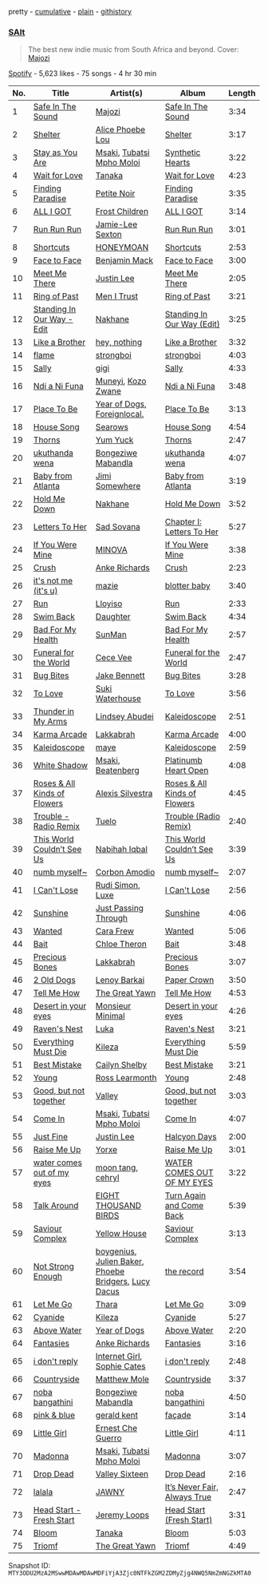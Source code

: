 pretty - [cumulative](/playlists/cumulative/37i9dQZF1DX6dYPM8db5Sz.md) - [plain](/playlists/plain/37i9dQZF1DX6dYPM8db5Sz) - [githistory](https://github.githistory.xyz/mackorone/spotify-playlist-archive/blob/main/playlists/plain/37i9dQZF1DX6dYPM8db5Sz)

### [SAlt](https://open.spotify.com/playlist/37i9dQZF1DX6dYPM8db5Sz)

> The best new indie music from South Africa and beyond\. Cover: <a href="https://open.spotify.com/artist/1JvTUHnkJ8yiTQfOKDdArt?si=\-YZjTk9jS\-y1URdyCD7Paw">Majozi</a>

[Spotify](https://open.spotify.com/user/spotify) - 5,623 likes - 75 songs - 4 hr 30 min

| No. | Title | Artist(s) | Album | Length |
|---|---|---|---|---|
| 1 | [Safe In The Sound](https://open.spotify.com/track/5o7Kgx1yYAV5mVTAlKToCS) | [Majozi](https://open.spotify.com/artist/1JvTUHnkJ8yiTQfOKDdArt) | [Safe In The Sound](https://open.spotify.com/album/3JqGxFavm15jJRLmePzGve) | 3:34 |
| 2 | [Shelter](https://open.spotify.com/track/0hyTH8NRRQeaFjbfoktfnc) | [Alice Phoebe Lou](https://open.spotify.com/artist/03uMw43UVu9MsQCcHVSGjX) | [Shelter](https://open.spotify.com/album/2fnADmeEO13U3Lb4PNsFo3) | 3:17 |
| 3 | [Stay as You Are](https://open.spotify.com/track/0dJG5SnjjS9maTUZaxHUJV) | [Msaki](https://open.spotify.com/artist/5Oj5jQ98vsoHeIGqCS9Dfq), [Tubatsi Mpho Moloi](https://open.spotify.com/artist/1eraeBfwU1RwFj6LszJT65) | [Synthetic Hearts](https://open.spotify.com/album/6FXpqniKCmEFhn4eYSgvWy) | 3:22 |
| 4 | [Wait for Love](https://open.spotify.com/track/68Gn5LndqWnCh7BxrNw3TZ) | [Tanaka](https://open.spotify.com/artist/2nD1C4UjyKoQ1D9ILt1Mph) | [Wait for Love](https://open.spotify.com/album/51qxnbnZDPokiJsulGmIIb) | 4:23 |
| 5 | [Finding Paradise](https://open.spotify.com/track/0fmegVXiAaQ2pGgKsZUEZB) | [Petite Noir](https://open.spotify.com/artist/4dGwtd1FYag1VY1vaR1U8y) | [Finding Paradise](https://open.spotify.com/album/3vjQseBx4vWN7iHLRHHOtg) | 3:35 |
| 6 | [ALL I GOT](https://open.spotify.com/track/5tbpU6W9x2hABB8P3cHzuh) | [Frost Children](https://open.spotify.com/artist/6R1kfr0GIWnwxY4zW11Vag) | [ALL I GOT](https://open.spotify.com/album/2kPLJYUX6MoKvRLXhNTue2) | 3:14 |
| 7 | [Run Run Run](https://open.spotify.com/track/73Qj3FlA796dDuekSjPu1V) | [Jamie\-Lee Sexton](https://open.spotify.com/artist/07eoBavD6fEwbWUaHTcO3h) | [Run Run Run](https://open.spotify.com/album/3e8bVEmirbDxQyjFwnRL7t) | 3:01 |
| 8 | [Shortcuts](https://open.spotify.com/track/2JMysPffCAEIQd56mmYvBg) | [HONEYMOAN](https://open.spotify.com/artist/5J9s2Y6roGagMAipTa5XqV) | [Shortcuts](https://open.spotify.com/album/0MuIUbsI2sYNnC7QSIyZsZ) | 2:53 |
| 9 | [Face to Face](https://open.spotify.com/track/4j30TGyE29sSpR1KVAqbCt) | [Benjamin Mack](https://open.spotify.com/artist/0ebredVS7C0onAXIECv6MY) | [Face to Face](https://open.spotify.com/album/4ObIsa7jUljBKrKJj4unwQ) | 3:00 |
| 10 | [Meet Me There](https://open.spotify.com/track/6AyEEfEKvqUp54XyFsL70I) | [Justin Lee](https://open.spotify.com/artist/5lSVCLx0jJ09fPhHS2fRTQ) | [Meet Me There](https://open.spotify.com/album/50dJxbTYQX7VCUBMEsrlrE) | 2:05 |
| 11 | [Ring of Past](https://open.spotify.com/track/11sfRkHdvsop5DdHVmGpt1) | [Men I Trust](https://open.spotify.com/artist/3zmfs9cQwzJl575W1ZYXeT) | [Ring of Past](https://open.spotify.com/album/4zTH06G28TKcid3B8Vhy8L) | 3:21 |
| 12 | [Standing In Our Way \- Edit](https://open.spotify.com/track/5LLnCilV4qlbYRFuNGYljJ) | [Nakhane](https://open.spotify.com/artist/2nrShcJFP8D5bQT8RgdBhH) | [Standing In Our Way \(Edit\)](https://open.spotify.com/album/4B7BKQ4tJ04f8avFQqek4A) | 3:25 |
| 13 | [Like a Brother](https://open.spotify.com/track/0WtfEK4wbbrlFnzvsg4XpU) | [hey, nothing](https://open.spotify.com/artist/6YWqJQS9TETSb8LgZONUzI) | [Like a Brother](https://open.spotify.com/album/2CUiaafQS9YOvcEZmyuKBM) | 3:32 |
| 14 | [flame](https://open.spotify.com/track/02jhBMmYb4HHlrDP4kPp6f) | [strongboi](https://open.spotify.com/artist/2ygluM9w0lmulZrMJ1pI0i) | [strongboi](https://open.spotify.com/album/1SMqO3mYNla8IxJIEFkQ7A) | 4:03 |
| 15 | [Sally](https://open.spotify.com/track/0qFZubf0FS0xxropyslwYJ) | [gigi](https://open.spotify.com/artist/3FVGHhoCQxw0fmNhRMhmOT) | [Sally](https://open.spotify.com/album/4fRbVJ1B6nbRrPdKLg3aYo) | 4:33 |
| 16 | [Ndi a Ni Funa](https://open.spotify.com/track/2N1TKyUtiutH2AqBpF98t1) | [Muneyi](https://open.spotify.com/artist/6JzpDqY5CZkjLU40GmmTkM), [Kozo Zwane](https://open.spotify.com/artist/0Sa8nh1qc2jZhlqddED69k) | [Ndi a Ni Funa](https://open.spotify.com/album/1u5Wl8S3EuGd0woWFeJ68I) | 3:48 |
| 17 | [Place To Be](https://open.spotify.com/track/3fjEy2DBm2qiQbqr59yrIT) | [Year of Dogs](https://open.spotify.com/artist/3Saa5KJsXbh58Lw1ePyufj), [Foreignlocal.](https://open.spotify.com/artist/4aS4qAMRZ3IzRnV8AA4lEs) | [Place To Be](https://open.spotify.com/album/4mmtTJOL2e8ajFXzpH2VKr) | 3:13 |
| 18 | [House Song](https://open.spotify.com/track/1kr0XkYcWe2HTuCFN3BuGA) | [Searows](https://open.spotify.com/artist/0nugNBwdWaptgIAsEtx1It) | [House Song](https://open.spotify.com/album/7oOTLwRSrfnGY1yFjBZYL2) | 4:54 |
| 19 | [Thorns](https://open.spotify.com/track/1PP9T1txg5vSHHemsLNd38) | [Yum Yuck](https://open.spotify.com/artist/5lAZTyHLWuqddQudiftzIE) | [Thorns](https://open.spotify.com/album/2ICkFGFVJph7qkwqaGeNPR) | 2:47 |
| 20 | [ukuthanda wena](https://open.spotify.com/track/6z4w4hAbwUm5nGz03AuiVd) | [Bongeziwe Mabandla](https://open.spotify.com/artist/5upKpIk1pv0hh0u2gwblwy) | [ukuthanda wena](https://open.spotify.com/album/34EfitSWSsf04PbFF4qE39) | 4:07 |
| 21 | [Baby from Atlanta](https://open.spotify.com/track/0Dmei5q5aCd8zLIuMUVoiq) | [Jimi Somewhere](https://open.spotify.com/artist/5rXanKVc707nhQmW1Is2pB) | [Baby from Atlanta](https://open.spotify.com/album/0jf4RUx2WK91eYFyllJPlc) | 3:19 |
| 22 | [Hold Me Down](https://open.spotify.com/track/3dqjCz5iXTjKumvHOpQFLw) | [Nakhane](https://open.spotify.com/artist/2nrShcJFP8D5bQT8RgdBhH) | [Hold Me Down](https://open.spotify.com/album/5eENAlmncUhYojSv3POYj9) | 3:52 |
| 23 | [Letters To Her](https://open.spotify.com/track/5J97ILfiHISwAHM2kJB5J7) | [Sad Sovana](https://open.spotify.com/artist/3s08FEGTYAZeCZKcUIkm2Y) | [Chapter I: Letters To Her](https://open.spotify.com/album/2JmXRlyMfYpYXMq6fkGsZY) | 5:27 |
| 24 | [If You Were Mine](https://open.spotify.com/track/2bhbwipmX2S5PsE1VHPk0V) | [MINOVA](https://open.spotify.com/artist/6mskRz8EwbqCXm39vtGStC) | [If You Were Mine](https://open.spotify.com/album/0O8mBcnG7nKSN6LEgfLrYw) | 3:38 |
| 25 | [Crush](https://open.spotify.com/track/4y4Bz6mOA0FMuOWJaXMpkX) | [Anke Richards](https://open.spotify.com/artist/02NDeY8bYIzxfZ4EGbemeF) | [Crush](https://open.spotify.com/album/72k6MNNkcVaiJSE68LDgZz) | 2:23 |
| 26 | [it's not me \(it's u\)](https://open.spotify.com/track/4R9pq6DudcNooi09OLvzNt) | [mazie](https://open.spotify.com/artist/4adSXA1GDOxNG7Zw89YHyz) | [blotter baby](https://open.spotify.com/album/3YCZdqadysSZff6XOXOM2d) | 3:40 |
| 27 | [Run](https://open.spotify.com/track/1SAxAnhOG0xTh0Gm2Qlsoj) | [Lloyiso](https://open.spotify.com/artist/3CrKgAMSBXsnTugbUqpu6g) | [Run](https://open.spotify.com/album/5p5FoOxBxlXv6VjDWJy6Hq) | 2:33 |
| 28 | [Swim Back](https://open.spotify.com/track/5jOKm7AO3CYs79nRi03BIj) | [Daughter](https://open.spotify.com/artist/46CitWgnWrvF9t70C2p1Me) | [Swim Back](https://open.spotify.com/album/4oAb0GaGkYtX3N9h89FpKt) | 4:34 |
| 29 | [Bad For My Health](https://open.spotify.com/track/5b7Fs1ejAcHoD02OyDIqYB) | [SunMan](https://open.spotify.com/artist/764M3FNYq1z8yMJfIDi3x1) | [Bad For My Health](https://open.spotify.com/album/45mHDL2ssD8mlsWGLe0mCw) | 2:57 |
| 30 | [Funeral for the World](https://open.spotify.com/track/01HxG3OBY1KPK0sgYSHkym) | [Cece Vee](https://open.spotify.com/artist/0f26bNon1mjIqBn1MxgxZp) | [Funeral for the World](https://open.spotify.com/album/6WyntCOurB6GZLIRdEQPye) | 2:47 |
| 31 | [Bug Bites](https://open.spotify.com/track/4BuFwzFaE1gnEYrgIdollf) | [Jake Bennett](https://open.spotify.com/artist/3chSPsmCBrOXJXD4o86p5Y) | [Bug Bites](https://open.spotify.com/album/5Tb1ttXhuFN881mLcVffHA) | 3:28 |
| 32 | [To Love](https://open.spotify.com/track/0a64exvT5aKVaRSmAVMaCT) | [Suki Waterhouse](https://open.spotify.com/artist/5GGJosGMs08YEmKTZJe1fL) | [To Love](https://open.spotify.com/album/3ZyQIG8k6Tx28reDJFBbOK) | 3:56 |
| 33 | [Thunder in My Arms](https://open.spotify.com/track/3dMnczBALL9yTRKhyaeO5t) | [Lindsey Abudei](https://open.spotify.com/artist/4Q6rN4TEmcx96jFxAoQoLg) | [Kaleidoscope](https://open.spotify.com/album/5pkp8cb9oudRk0Fmdjjdve) | 2:51 |
| 34 | [Karma Arcade](https://open.spotify.com/track/0J9bAWjeOafeNtKO6DqeXx) | [Lakkabrah](https://open.spotify.com/artist/6TLtJV2odjb1t3Ln6V8gQR) | [Karma Arcade](https://open.spotify.com/album/6LpMhbgNRNHVlon4bkHakM) | 4:00 |
| 35 | [Kaleidoscope](https://open.spotify.com/track/0kJqmEL3UbprAkBSFBdZY4) | [maye](https://open.spotify.com/artist/5ti5FPHgtaSf15KcUisZMt) | [Kaleidoscope](https://open.spotify.com/album/79xNVQyhJnZpOZj6hrABvd) | 2:59 |
| 36 | [White Shadow](https://open.spotify.com/track/3Xlu89nWr1l6cakQu2BEov) | [Msaki](https://open.spotify.com/artist/5Oj5jQ98vsoHeIGqCS9Dfq), [Beatenberg](https://open.spotify.com/artist/3S9sb8w9r1iojdrAL1soiU) | [Platinumb Heart Open](https://open.spotify.com/album/22FziGbftNET7IBUj4IFdP) | 4:08 |
| 37 | [Roses & All Kinds of Flowers](https://open.spotify.com/track/6xNgvBfK5Wf2Ft9LKdpY98) | [Alexis Silvestra](https://open.spotify.com/artist/6H199k00mZXpsUzJI6yKdu) | [Roses & All Kinds of Flowers](https://open.spotify.com/album/1TrezD47stbgZPtKwjKEyB) | 4:45 |
| 38 | [Trouble \- Radio Remix](https://open.spotify.com/track/3b1CgbC7s0TQ07ew2c2aaX) | [Tuelo](https://open.spotify.com/artist/1lig68oZ73xVDte2BME8Mi) | [Trouble \(Radio Remix\)](https://open.spotify.com/album/1ZbJRgqfXY6Ydu28mX7DIn) | 2:40 |
| 39 | [This World Couldn’t See Us](https://open.spotify.com/track/13cQU9GKHqSDInv3s7h9fm) | [Nabihah Iqbal](https://open.spotify.com/artist/7pPOvwCq4bb2iObs8twDir) | [This World Couldn’t See Us](https://open.spotify.com/album/0z0wehtsAygzzJsdtgzNoz) | 3:39 |
| 40 | [numb myself\~](https://open.spotify.com/track/2fOpK9RvF6VIv4eSzpjyzB) | [Corbon Amodio](https://open.spotify.com/artist/7tYRwBffjJ0FiLIkPTCGMQ) | [numb myself\~](https://open.spotify.com/album/3VAgzyX2TMgS7TaofPtVKE) | 2:07 |
| 41 | [I Can't Lose](https://open.spotify.com/track/6obyLBA13ecV6tlRliC0o6) | [Rudi Simon](https://open.spotify.com/artist/4ptgf05nkSgu9FyeOMlIfj), [Luxe](https://open.spotify.com/artist/16HxZ677V28c5vy4wgmZZb) | [I Can't Lose](https://open.spotify.com/album/5iVmkBy7MzUzZTq41PHJuJ) | 2:56 |
| 42 | [Sunshine](https://open.spotify.com/track/0HveubIF20ELSqEziIfyQJ) | [Just Passing Through](https://open.spotify.com/artist/5RQczrs9bNSuwSgwACYNm6) | [Sunshine](https://open.spotify.com/album/5QmmvlYut65eE6GkzeqXhg) | 4:06 |
| 43 | [Wanted](https://open.spotify.com/track/0gvzG2BRNZDJmlcBgLlpNb) | [Cara Frew](https://open.spotify.com/artist/72YhLvw3aIVCUSjL6G8qSf) | [Wanted](https://open.spotify.com/album/2IBAbknMI5iC2Z5qD6PtSr) | 5:06 |
| 44 | [Bait](https://open.spotify.com/track/54Fs529fifiDt3qDBWaIjl) | [Chloe Theron](https://open.spotify.com/artist/4gt7EExnJtmS8Ed59AbAHa) | [Bait](https://open.spotify.com/album/2YsmbxnxeMuOAjhF0UKk0E) | 3:48 |
| 45 | [Precious Bones](https://open.spotify.com/track/5rpsHM3MTRdnbg0aUS1ug1) | [Lakkabrah](https://open.spotify.com/artist/6TLtJV2odjb1t3Ln6V8gQR) | [Precious Bones](https://open.spotify.com/album/7K3ct7ITp62x1d05IjRUQi) | 3:07 |
| 46 | [2 Old Dogs](https://open.spotify.com/track/6ACEwvi5FKRLxfS1t9T9uh) | [Lenoy Barkai](https://open.spotify.com/artist/5QFw3kKvmR91Rki5sRRmPP) | [Paper Crown](https://open.spotify.com/album/2wF8bjc8BojLDiuWm3DNKN) | 3:50 |
| 47 | [Tell Me How](https://open.spotify.com/track/0kgAPpUF1oZlzHuMtc5SS9) | [The Great Yawn](https://open.spotify.com/artist/0XDmWLziGhwLRSkkSBUNZ6) | [Tell Me How](https://open.spotify.com/album/57AGDnhGRf9z6tMpK1N5Br) | 4:53 |
| 48 | [Desert in your eyes](https://open.spotify.com/track/6RYcaBTvCwmQLiruPbOHbL) | [Monsieur Minimal](https://open.spotify.com/artist/530wyaQMvivGiC0P00MUml) | [Desert in your eyes](https://open.spotify.com/album/1Vmb5FuW6WzrdWQrKpMQiw) | 4:26 |
| 49 | [Raven's Nest](https://open.spotify.com/track/6lYBx2xoLtFDDBsDjmbf64) | [Luka](https://open.spotify.com/artist/3pBGsDYnC5jRuBro2o8wvv) | [Raven's Nest](https://open.spotify.com/album/2w17nBHfQsOySWxJYBjsed) | 3:21 |
| 50 | [Everything Must Die](https://open.spotify.com/track/3bhxNf9wOTld9oHQ59DSEN) | [Kileza](https://open.spotify.com/artist/12ypK1yfRvOPCvB8qpCIAg) | [Everything Must Die](https://open.spotify.com/album/0jGs6UE55UuP5Rm6GQLM4l) | 5:59 |
| 51 | [Best Mistake](https://open.spotify.com/track/3jboUfnR6kBPs2tak6KaKb) | [Cailyn Shelby](https://open.spotify.com/artist/5PoEZZBQBeImvPHCu7RH7N) | [Best Mistake](https://open.spotify.com/album/4JBnjtHQyc2ZtmW6Y3ZwZ1) | 3:21 |
| 52 | [Young](https://open.spotify.com/track/3iO4pnQA5FQdRr7jSYxWU9) | [Ross Learmonth](https://open.spotify.com/artist/5ONIVFtUBDrUz28G8ltCHN) | [Young](https://open.spotify.com/album/0mVteX1LwzpotZkCNMnakg) | 2:48 |
| 53 | [Good, but not together](https://open.spotify.com/track/4XfgpMiAz9XG58pvq4ly9Q) | [Valley](https://open.spotify.com/artist/7blXVKBSxdFZsIqlhdViKc) | [Good, but not together](https://open.spotify.com/album/7IJq7iIJ0JztktxLcoa0Sn) | 3:03 |
| 54 | [Come In](https://open.spotify.com/track/34miboJFpjvXcByUVTWGpC) | [Msaki](https://open.spotify.com/artist/5Oj5jQ98vsoHeIGqCS9Dfq), [Tubatsi Mpho Moloi](https://open.spotify.com/artist/1eraeBfwU1RwFj6LszJT65) | [Come In](https://open.spotify.com/album/4JuDeN418NcqvHFPPE1PtZ) | 4:07 |
| 55 | [Just Fine](https://open.spotify.com/track/2bnEKLupfbkcYVG708qmSf) | [Justin Lee](https://open.spotify.com/artist/5lSVCLx0jJ09fPhHS2fRTQ) | [Halcyon Days](https://open.spotify.com/album/7MJFN5eNvnS74BdUIy3sO2) | 2:00 |
| 56 | [Raise Me Up](https://open.spotify.com/track/4FYldB9dN6Emigix7ppAYO) | [Yorxe](https://open.spotify.com/artist/6S4m4nLUKn7OuavvVKQWv8) | [Raise Me Up](https://open.spotify.com/album/4f7DsT5qVrvPvMEcVWhVOp) | 3:01 |
| 57 | [water comes out of my eyes](https://open.spotify.com/track/4hQB5oBSXXncJnZACjgeVg) | [moon tang](https://open.spotify.com/artist/51ZhiTtynrHq7tD4xfGZV7), [cehryl](https://open.spotify.com/artist/0bBrsS9ufPAmeFQgDNG54O) | [WATER COMES OUT OF MY EYES](https://open.spotify.com/album/1kePAOBgujzOYJrE0GtpFk) | 3:22 |
| 58 | [Talk Around](https://open.spotify.com/track/2ftX9egMnZAATxMxq1bn9p) | [EIGHT THOUSAND BIRDS](https://open.spotify.com/artist/65UYJ9S1OelF0qUcLX0HYC) | [Turn Again and Come Back](https://open.spotify.com/album/0oQnpD7O66NM4sYZTQGUxl) | 5:39 |
| 59 | [Saviour Complex](https://open.spotify.com/track/1j2ULumv0PlrpUXvoBsb4G) | [Yellow House](https://open.spotify.com/artist/2jAzx88tHo3KNYauXANisl) | [Saviour Complex](https://open.spotify.com/album/0o8UXLj1ZRLUTXVeCIh0V1) | 3:13 |
| 60 | [Not Strong Enough](https://open.spotify.com/track/72GNW1xKoi5BAhMYAW6e7e) | [boygenius](https://open.spotify.com/artist/1hLiboQ98IQWhpKeP9vRFw), [Julien Baker](https://open.spotify.com/artist/12zbUHbPHL5DGuJtiUfsip), [Phoebe Bridgers](https://open.spotify.com/artist/1r1uxoy19fzMxunt3ONAkG), [Lucy Dacus](https://open.spotify.com/artist/07D1Bjaof0NFlU32KXiqUP) | [the record](https://open.spotify.com/album/3ChFT9NdwI13XCF2Bs0aaq) | 3:54 |
| 61 | [Let Me Go](https://open.spotify.com/track/4YJZnj5OIzKiMi8MFVyXRv) | [Thara](https://open.spotify.com/artist/71AA4Rd7e9VJ3M52B2jzvU) | [Let Me Go](https://open.spotify.com/album/5JIimhIsmOUlP9nAXqmnk9) | 3:09 |
| 62 | [Cyanide](https://open.spotify.com/track/6bQSb2CjixL7Hh5Kp2zku3) | [Kileza](https://open.spotify.com/artist/12ypK1yfRvOPCvB8qpCIAg) | [Cyanide](https://open.spotify.com/album/0Acp8igfR8GcoL2slV5gxi) | 5:27 |
| 63 | [Above Water](https://open.spotify.com/track/2K5VUYjs3a2AKVGuj7VWTr) | [Year of Dogs](https://open.spotify.com/artist/3Saa5KJsXbh58Lw1ePyufj) | [Above Water](https://open.spotify.com/album/11XACNsDwFVgxVQkiKhvdT) | 2:20 |
| 64 | [Fantasies](https://open.spotify.com/track/7zltIKDQN6TMoERha3MiXo) | [Anke Richards](https://open.spotify.com/artist/02NDeY8bYIzxfZ4EGbemeF) | [Fantasies](https://open.spotify.com/album/3ZOixT6OPYmcj1N1SQctmN) | 3:16 |
| 65 | [i don't reply](https://open.spotify.com/track/3CyCZZGuBCjir82ta1bkii) | [Internet Girl](https://open.spotify.com/artist/2eVTKG3Z5bbKk2OWMIe3iL), [Sophie Cates](https://open.spotify.com/artist/4xjJOu0MWVWuaDVZOy0Dx2) | [i don't reply](https://open.spotify.com/album/2j3CSAkyjU62aBogjlm277) | 2:48 |
| 66 | [Countryside](https://open.spotify.com/track/0TsfTU8O6F6lqji1P7ukmM) | [Matthew Mole](https://open.spotify.com/artist/1LfnIuggAY5qQdS4sP1K86) | [Countryside](https://open.spotify.com/album/4Z9AQ8SjQybVgcEhdhfvd0) | 3:37 |
| 67 | [noba bangathini](https://open.spotify.com/track/4qfoM0662Amfu0vUBhxzQP) | [Bongeziwe Mabandla](https://open.spotify.com/artist/5upKpIk1pv0hh0u2gwblwy) | [noba bangathini](https://open.spotify.com/album/6bAahiYLIo1WGuiSip2EU0) | 4:50 |
| 68 | [pink & blue](https://open.spotify.com/track/0fVfYsnBOunr5mX1mViBQt) | [gerald kent](https://open.spotify.com/artist/4deC9GQfMqj9MpuG0jA2un) | [façade](https://open.spotify.com/album/79vl4afRpt6VNGoHRFaUfP) | 3:14 |
| 69 | [Little Girl](https://open.spotify.com/track/1KK3whamg1HmTETY7tl51g) | [Ernest Che Guerro](https://open.spotify.com/artist/31E8QoONQGPHC1j6V4BWmm) | [Little Girl](https://open.spotify.com/album/38OTti2ijv4mARDji7Rx99) | 4:11 |
| 70 | [Madonna](https://open.spotify.com/track/152r40YkplZWECHc392lTa) | [Msaki](https://open.spotify.com/artist/5Oj5jQ98vsoHeIGqCS9Dfq), [Tubatsi Mpho Moloi](https://open.spotify.com/artist/1eraeBfwU1RwFj6LszJT65) | [Madonna](https://open.spotify.com/album/1RxQeHE8nnHn4pZJxUfwvv) | 3:07 |
| 71 | [Drop Dead](https://open.spotify.com/track/1sjnIv36iD8HHbBimsLlUk) | [Valley Sixteen](https://open.spotify.com/artist/4F67Td1MFg10RECDJz3YU6) | [Drop Dead](https://open.spotify.com/album/7fadIrhu9sB9jmkTAO6oUh) | 2:16 |
| 72 | [lalala](https://open.spotify.com/track/2pCR7dwwRpeAAnpUr1Ekwz) | [JAWNY](https://open.spotify.com/artist/25pd339V2rRJo84USlcSRP) | [It’s Never Fair, Always True](https://open.spotify.com/album/3i09IRJLqeRM9v92W7phES) | 2:47 |
| 73 | [Head Start \- Fresh Start](https://open.spotify.com/track/62NHaoO0JcLD0EpD38HYgg) | [Jeremy Loops](https://open.spotify.com/artist/0Dct2Gu0qEbgGRjfaxew8g) | [Head Start \(Fresh Start\)](https://open.spotify.com/album/5HIe6iAa0joluCQmVuajkI) | 3:31 |
| 74 | [Bloom](https://open.spotify.com/track/3gv47i3eI5YN7vVX1Rax9m) | [Tanaka](https://open.spotify.com/artist/2nD1C4UjyKoQ1D9ILt1Mph) | [Bloom](https://open.spotify.com/album/67ECqw3BYzNRrSbRQ02eZ1) | 5:03 |
| 75 | [Triomf](https://open.spotify.com/track/4MkmJO67ijoBafCtE7Fh8a) | [The Great Yawn](https://open.spotify.com/artist/0XDmWLziGhwLRSkkSBUNZ6) | [Triomf](https://open.spotify.com/album/4KtfSPfZHnrRquL9dg13r5) | 4:49 |

Snapshot ID: `MTY3ODU2MzA2MSwwMDAwMDAwMDFiYjA3Zjc0NTFkZGM2ZDMyZjg4NWQ5NmZmNGZkMTA0`
